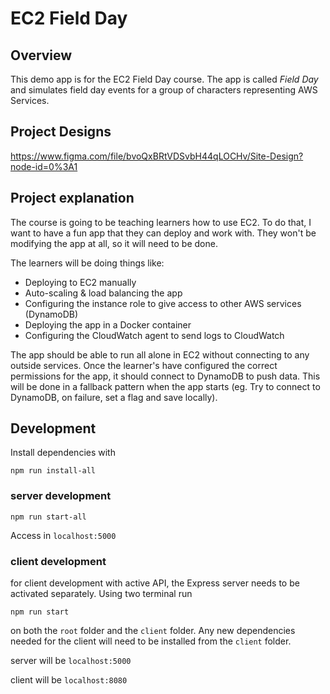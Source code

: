 # EC2 Field Day

## Overview
This demo app is for the EC2 Field Day course. The app is called _Field Day_ and simulates field day events for a group of characters representing AWS Services.

## Project Designs

https://www.figma.com/file/bvoQxBRtVDSvbH44qLOCHv/Site-Design?node-id=0%3A1

## Project explanation
The course is going to be teaching learners how to use EC2. To do that, I want to have a fun app that they can deploy and work with. They won't be modifying the app at all, so it will need to be done.

The learners will be doing things like:
- Deploying to EC2 manually
- Auto-scaling & load balancing the app
- Configuring the instance role to give access to other AWS services (DynamoDB)
- Deploying the app in a Docker container
- Configuring the CloudWatch agent to send logs to CloudWatch

The app should be able to run all alone in EC2 without connecting to any outside services. Once the learner's have configured the correct permissions for the app, it should connect to DynamoDB to push data. This will be done in a fallback pattern when the app starts (eg. Try to connect to DynamoDB, on failure, set a flag and save locally).

## Development
Install dependencies with

```
npm run install-all
```

### server development

```
npm run start-all
```
Access in `localhost:5000`

### client development
for client development with active API, the Express server needs to be activated separately. Using two terminal run

```
npm run start
```
on both the `root` folder and the `client` folder. Any new dependencies needed for the client will need to be installed from the `client` folder.

server will be `localhost:5000`


client will be `localhost:8080`
